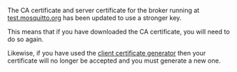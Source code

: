<!--
.. title: test.mosquitto.org SSL cert updated
.. slug: test-mosquitto-org-ssl-cert-updated
.. date: 2020-06-09 12:30:13 UTC+01:00
.. tags: Public-server
.. category:
.. link:
.. description:
.. type: text
-->

The CA certificate and server certificate for the broker running at
[test.mosquitto.org] has been updated to use a stronger key. 

This means that if you have downloaded the CA certificate, you will need to do
so again.

Likewise, if you have used the [client certificate generator] then your
certificate will no longer be accepted and you must generate a new one.

[test.mosquitto.org]: https://test.mosquitto.org
[client certificate generator]: https://test.mosquitto.org/ssl/

